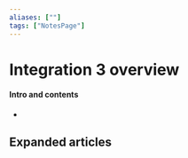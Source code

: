 ```yaml
---
aliases: [""]
tags: ["NotesPage"]
---
```


# Integration 3 overview

#### Intro and contents
- 



## Expanded articles
